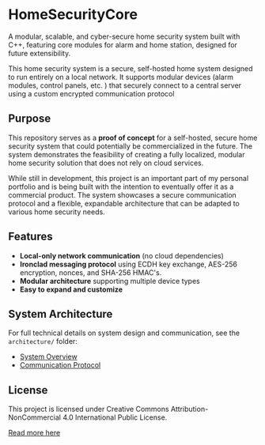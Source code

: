 # HomeSecurityCore
A modular, scalable, and cyber-secure home security system built with C++, featuring core modules for alarm and home station, designed for future extensibility.

This home security system is a secure, self-hosted home system designed to run entirely on a local network. It supports modular devices (alarm modules, control panels, etc. ) that securely connect to a central server using a custom encrypted communication protocol

## Purpose
This repository serves as a **proof of concept** for a self-hosted, secure home security system that could potentially be commercialized in the future. The system demonstrates the feasibility of creating a fully localized, modular home security solution that does not rely on cloud services. 

While still in development, this project is an important part of my personal portfolio and is being built with the intention to eventually offer it as a commercial product. The system showcases a secure communication protocol and a flexible, expandable architecture that can be adapted to various home security needs.

## Features
- **Local-only network communication** (no cloud dependencies)
- **Ironclad messaging protocol** using ECDH key exchange, AES-256 encryption, nonces, and SHA-256 HMAC's.
- **Modular architecture** supporting multiple device types
- **Easy to expand and customize**

## System Architecture
For full technical details on system design and communication, see the `architecture/` folder:
- [System Overview](architecture/overview.md)
- [Communication Protocol](architecture/protocol.md)

## License

This project is licensed under Creative Commons Attribution-NonCommercial 4.0 International Public License.

[Read more here](LICENSE)
